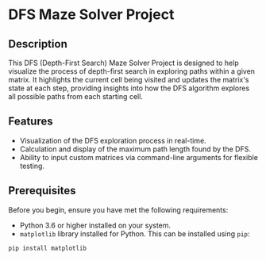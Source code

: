 # DFS Maze Solver Project

## Description

This DFS (Depth-First Search) Maze Solver Project is designed to help visualize the process of depth-first search in exploring paths within a given matrix. It highlights the current cell being visited and updates the matrix's state at each step, providing insights into how the DFS algorithm explores all possible paths from each starting cell.

## Features

- Visualization of the DFS exploration process in real-time.
- Calculation and display of the maximum path length found by the DFS.
- Ability to input custom matrices via command-line arguments for flexible testing.

## Prerequisites

Before you begin, ensure you have met the following requirements:
- Python 3.6 or higher installed on your system.
- `matplotlib` library installed for Python. This can be installed using `pip`:

```sh
pip install matplotlib
